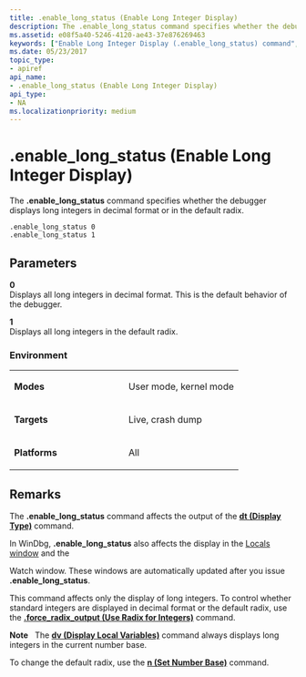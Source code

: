 ```yaml
---
title: .enable_long_status (Enable Long Integer Display)
description: The .enable_long_status command specifies whether the debugger displays long integers in decimal format or in the default radix.
ms.assetid: e08f5a40-5246-4120-ae43-37e876269463
keywords: ["Enable Long Integer Display (.enable_long_status) command", ".enable_long_status (Enable Long Integer Display) Windows Debugging"]
ms.date: 05/23/2017
topic_type:
- apiref
api_name:
- .enable_long_status (Enable Long Integer Display)
api_type:
- NA
ms.localizationpriority: medium
---
```


# .enable\_long\_status (Enable Long Integer Display)


The **.enable\_long\_status** command specifies whether the debugger displays long integers in decimal format or in the default radix.

```dbgcmd
.enable_long_status 0 
.enable_long_status 1
```

## <span id="ddk_meta_enable_long_integer_display_dbg"></span><span id="DDK_META_ENABLE_LONG_INTEGER_DISPLAY_DBG"></span>Parameters


<span id="_______0______"></span> **0**   
Displays all long integers in decimal format. This is the default behavior of the debugger.

<span id="_______1______"></span> **1**   
Displays all long integers in the default radix.

### <span id="Environment"></span><span id="environment"></span><span id="ENVIRONMENT"></span>Environment

<table>
<colgroup>
<col width="50%" />
<col width="50%" />
</colgroup>
<tbody>
<tr class="odd">
<td align="left"><p><strong>Modes</strong></p></td>
<td align="left"><p>User mode, kernel mode</p></td>
</tr>
<tr class="even">
<td align="left"><p><strong>Targets</strong></p></td>
<td align="left"><p>Live, crash dump</p></td>
</tr>
<tr class="odd">
<td align="left"><p><strong>Platforms</strong></p></td>
<td align="left"><p>All</p></td>
</tr>
</tbody>
</table>

 

Remarks
-------

The **.enable\_long\_status** command affects the output of the [**dt (Display Type)**](dt--display-type-.md) command.

In WinDbg, **.enable\_long\_status** also affects the display in the [Locals window](locals-window.md) and the

Watch window. These windows are automatically updated after you issue **.enable\_long\_status**.

This command affects only the display of long integers. To control whether standard integers are displayed in decimal format or the default radix, use the [**.force\_radix\_output (Use Radix for Integers)**](-force-radix-output--use-radix-for-integers-.md) command.

**Note**   The [**dv (Display Local Variables)**](dv--display-local-variables-.md) command always displays long integers in the current number base.

 

To change the default radix, use the [**n (Set Number Base)**](n--set-number-base-.md) command.

 

 





